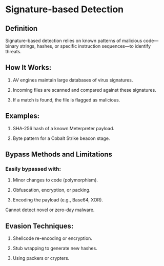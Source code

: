 # Signature-based Detection

## Definition

Signature-based detection relies on known patterns of malicious code—binary strings, hashes, or specific instruction sequences—to identify threats.

## How It Works:

1) AV engines maintain large databases of virus signatures.

2) Incoming files are scanned and compared against these signatures.

3) If a match is found, the file is flagged as malicious.

## Examples:

1) SHA-256 hash of a known Meterpreter payload.

2) Byte pattern for a Cobalt Strike beacon stage.

## Bypass Methods and Limitations

### Easily bypassed with:

1) Minor changes to code (polymorphism).

2) Obfuscation, encryption, or packing.

3) Encoding the payload (e.g., Base64, XOR).

Cannot detect novel or zero-day malware.

## Evasion Techniques:

1) Shellcode re-encoding or encryption.

2) Stub wrapping to generate new hashes.

3) Using packers or crypters.
